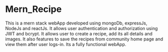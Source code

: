 # Mern_Recipe

This is a mern stack webApp developed using mongoDb, expressJs, NodeJs and reactJs. It allows user authentication and authorization using JWT and bcrypt. 
It allows user to create a recipe, add its all details and images.
It also features to save the recipes from community home page and view them after user logs-in.
Its a fully functional webApp.
